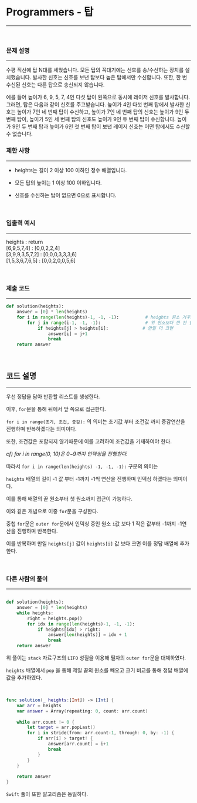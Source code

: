 # Programmers - 탑
---

<br>

### 문제 설명
---

수평 직선에 탑 N대를 세웠습니다. 모든 탑의 꼭대기에는 신호를 송/수신하는 장치를 설치했습니다. 발사한 신호는 신호를 보낸 탑보다 높은 탑에서만 수신합니다. 또한, 한 번 수신된 신호는 다른 탑으로 송신되지 않습니다.

예를 들어 높이가 6, 9, 5, 7, 4인 다섯 탑이 왼쪽으로 동시에 레이저 신호를 발사합니다. 그러면, 탑은 다음과 같이 신호를 주고받습니다. 높이가 4인 다섯 번째 탑에서 발사한 신호는 높이가 7인 네 번째 탑이 수신하고, 높이가 7인 네 번째 탑의 신호는 높이가 9인 두 번째 탑이, 높이가 5인 세 번째 탑의 신호도 높이가 9인 두 번째 탑이 수신합니다. 높이가 9인 두 번째 탑과 높이가 6인 첫 번째 탑이 보낸 레이저 신호는 어떤 탑에서도 수신할 수 없습니다.

### 제한 사항
---
- heights는 길이 2 이상 100 이하인 정수 배열입니다.

- 모든 탑의 높이는 1 이상 100 이하입니다.

- 신호를 수신하는 탑이 없으면 0으로 표시합니다.

<br>

### 입출력 예시
---
heights : return<br>
[6,9,5,7,4] :	[0,0,2,2,4]<br>
[3,9,9,3,5,7,2] :	[0,0,0,3,3,3,6]<br>
[1,5,3,6,7,6,5] :	[0,0,2,0,0,5,6]

<br>

### 제출 코드
---
```python
def solution(heights):
    answer = [0] * len(heights)
    for i in range(len(heights)-1, -1, -1):          # heights 원소 거꾸로 순회
        for j in range(i-1, -1, -1):                 # 위 원소보다 한 칸 앞서있는 원소부터 거꾸로 순회
            if heights[j] > heights[i]:             # 만일 더 크면
                answer[i] = j+1
                break
    return answer
```

<br>

## 코드 설명
---

우선 정답을 담아 반환할 리스트를 생성한다.

이후, `for`문을 통해 뒤에서 앞 쪽으로 접근한다.

`for i in range(초기, 조건, 증감):` 의 의미는 초기값 부터 조건값 까지 증감연산을 진행하며 반복하겠다는 의미이다.

또한, 조건값은 포함되지 않기때문에 이를 고려하여 조건값을 기재하여야 한다.

_cf) for i in range(0, 10)은 0~9까지 인덱싱을 진행한다._

따라서 `for i in range(len(heights) -1, -1, -1):` 구문의 의미는

`heights` 배열의 길이 -1 값 부터 -1까지 -1씩 연산을 진행하며 인덱싱 하겠다는 의미이다.

이를 통해 배열의 끝 원소부터 첫 원소까지 접근이 가능하다.

이와 같은 개념으로 이중 `for`문을 구성한다.

중첩 `for`문은 `outer for`문에서 인덱싱 중인 원소 `i`값 보다 1 작은 값부터 -1까지 -1연산을 진행하며 반복한다.

이를 반복하며 만일 `heights[j]` 값이 `heights[i]` 값 보다 크면 이를 정답 배열에 추가한다.

<br>

### 다른 사람의 풀이
---
```python

def solution(heights):
    answer = [0] * len(heights)
    while heights:
        right = heights.pop()
        for idx in range(len(heights)-1, -1, -1):
            if heights[idx] > right:
                answer[len(heights)] = idx + 1
                break
    return answer
```

위 풀이는 `stack` 자료구조의 `LIFO` 성질을 이용해 필자의 `outer for`문을 대체하였다.

`heights` 배열에서 `pop` 을 통해 제일 끝의 원소를 빼오고 크기 비교를 통해 정답 배열에 값을 추가하였다.

<br>

```swift
func solution(_ heights:[Int]) -> [Int] {
    var arr = heights
    var answer = Array(repeating: 0, count: arr.count)
    
    while arr.count != 0 {
        let target = arr.popLast()
        for i in stride(from: arr.count-1, through: 0, by: -1) {
            if arr[i] > target! {
                answer[arr.count] = i+1
                break
            }
        }
    }
    
    return answer
}
```

`Swift` 풀이 또한 알고리즘은 동일하다.




<br>

